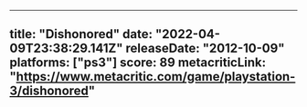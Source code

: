 
---
title: "Dishonored"
date: "2022-04-09T23:38:29.141Z"
releaseDate: "2012-10-09"
platforms: ["ps3"]
score: 89
metacriticLink: "https://www.metacritic.com/game/playstation-3/dishonored"
---
